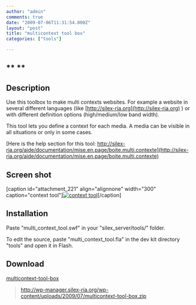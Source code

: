 ```yaml
---
author: "admin"
comments: true
date: "2009-07-06T11:31:54.000Z"
layout: "post"
title: "multicontext tool box"
categories: ["tools"]

---
```

## ** **




## Description




Use this toolbox to make multi contexts websites. For example a website in several different languages (like [http://silex-ria.org](http://silex-ria.org) ) or with different definition options (high/medium/low band width).




This tool lets you define a context for each media. A media can be visible in all situations or only in some cases.




[Here is the help section for this tool: http://silex-ria.org/aide/documentation/mise.en.page/boite.multi.contexte](http://silex-ria.org/aide/documentation/mise.en.page/boite.multi.contexte)





## Screen shot


[caption id="attachment_221" align="alignnone" width="300" caption="context tool"][![context tool](http://wp-manager.silex-ria.org/wp-content/uploads/2009/07/context-300x216.jpg)](http://wp-manager.silex-ria.org/wp-content/uploads/2009/07/context.jpg)[/caption]









## Installation




Paste "multi_context_tool.swf" in your "silex_server/tools/" folder.




To edit the source, paste "multi_context_tool.fla" in the dev kit directory "tools" and open it in Flash.








## Download


[multicontext-tool-box](http://wp-manager.silex-ria.org/wp-content/uploads/2009/07/multicontext-tool-box.zip)

> http://wp-manager.silex-ria.org/wp-content/uploads/2009/07/multicontext-tool-box.zip







